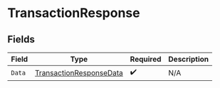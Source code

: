 # TransactionResponse


## Fields

| Field                                                                         | Type                                                                          | Required                                                                      | Description                                                                   |
| ----------------------------------------------------------------------------- | ----------------------------------------------------------------------------- | ----------------------------------------------------------------------------- | ----------------------------------------------------------------------------- |
| `Data`                                                                        | [TransactionResponseData](../../Models/Components/TransactionResponseData.md) | :heavy_check_mark:                                                            | N/A                                                                           |